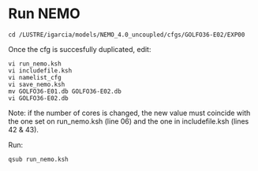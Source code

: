 # Run NEMO
```
cd /LUSTRE/igarcia/models/NEMO_4.0_uncoupled/cfgs/GOLFO36-E02/EXP00
```

Once the cfg is succesfully duplicated, edit:
```
vi run_nemo.ksh
vi includefile.ksh
vi namelist_cfg
vi save_nemo.ksh
mv GOLFO36-E01.db GOLFO36-E02.db 
vi GOLFO36-E02.db
```

Note: if the number of cores is changed, the new value must coincide with the one set on run_nemo.ksh (line 06) and the one in includefile.ksh (lines 42 & 43).

Run:
```
qsub run_nemo.ksh 
```

